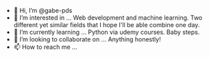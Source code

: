 - 👋 Hi, I’m @gabe-pds
- 👀 I’m interested in ...
  Web development and machine learning. Two different yet similar fields that I hope I'll be able combine one day. 
- 🌱 I’m currently learning ...
  Python via udemy courses. Baby steps. 
- 💞️ I’m looking to collaborate on ...
  Anything honestly!
- 📫 How to reach me ...

<!---
gabe-pds/gabe-pds is a ✨ special ✨ repository because its `README.md` (this file) appears on your GitHub profile.
You can click the Preview link to take a look at your changes.
--->
